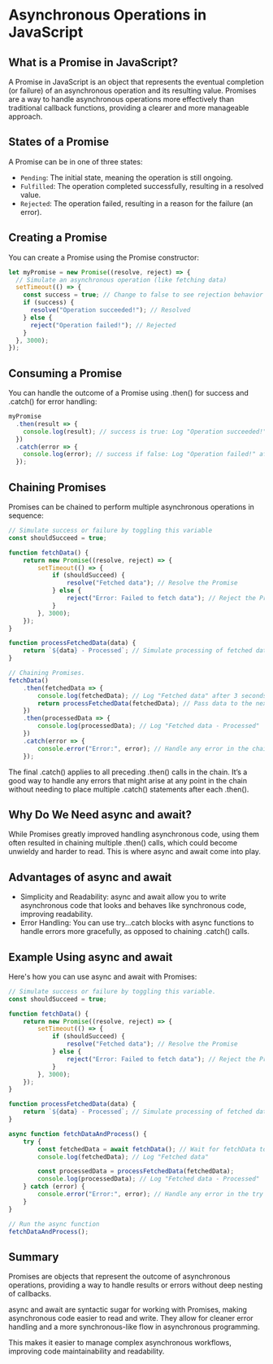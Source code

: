 # Asynchronous Operations in JavaScript

## What is a Promise in JavaScript?
A Promise in JavaScript is an object that represents the eventual completion (or failure) of an asynchronous operation and its resulting value. Promises are a way to handle asynchronous operations more effectively than traditional callback functions, providing a clearer and more manageable approach.

## States of a Promise
A Promise can be in one of three states:
+ `Pending`: The initial state, meaning the operation is still ongoing.
+ `Fulfilled`: The operation completed successfully, resulting in a resolved value.
+ `Rejected`: The operation failed, resulting in a reason for the failure (an error).

## Creating a Promise
You can create a Promise using the Promise constructor:
```javascript
let myPromise = new Promise((resolve, reject) => {
  // Simulate an asynchronous operation (like fetching data)
  setTimeout(() => {
    const success = true; // Change to false to see rejection behavior
    if (success) {
      resolve("Operation succeeded!"); // Resolved
    } else {
      reject("Operation failed!"); // Rejected
    }
  }, 3000);
});
```

## Consuming a Promise
You can handle the outcome of a Promise using .then() for success and .catch() for error handling:
```javascript
myPromise
  .then(result => {
    console.log(result); // success is true: Log "Operation succeeded!" after 3 seconds
  })
  .catch(error => {
    console.log(error); // success if false: Log "Operation failed!" after 3 seconds
  });
```

## Chaining Promises
Promises can be chained to perform multiple asynchronous operations in sequence:
```javascript
// Simulate success or failure by toggling this variable
const shouldSucceed = true;

function fetchData() {
    return new Promise((resolve, reject) => {
        setTimeout(() => {
            if (shouldSucceed) {
                resolve("Fetched data"); // Resolve the Promise
            } else {
                reject("Error: Failed to fetch data"); // Reject the Promise
            }
        }, 3000);
    });
}

function processFetchedData(data) {
    return `${data} - Processed`; // Simulate processing of fetched data
}

// Chaining Promises.
fetchData()
    .then(fetchedData => {
        console.log(fetchedData); // Log "Fetched data" after 3 seconds
        return processFetchedData(fetchedData); // Pass data to the next step
    })
    .then(processedData => {
        console.log(processedData); // Log "Fetched data - Processed"
    })
    .catch(error => {
        console.error("Error:", error); // Handle any error in the chain
    });
```

The final .catch() applies to all preceding .then() calls in the chain. It’s a good way to handle any errors that might arise at any point in the chain without needing to place multiple .catch() statements after each .then().

## Why Do We Need async and await?
While Promises greatly improved handling asynchronous code, using them often resulted in chaining multiple .then() calls, which could become unwieldy and harder to read. This is where async and await come into play.

## Advantages of async and await
+ Simplicity and Readability: async and await allow you to write asynchronous code that looks and behaves like synchronous code, improving readability.
+ Error Handling: You can use try...catch blocks with async functions to handle errors more gracefully, as opposed to chaining .catch() calls.

## Example Using async and await
Here's how you can use async and await with Promises:
```javascript
// Simulate success or failure by toggling this variable.
const shouldSucceed = true;

function fetchData() {
    return new Promise((resolve, reject) => {
        setTimeout(() => {
            if (shouldSucceed) {
                resolve("Fetched data"); // Resolve the Promise
            } else {
                reject("Error: Failed to fetch data"); // Reject the Promise
            }
        }, 3000);
    });
}

function processFetchedData(data) {
    return `${data} - Processed`; // Simulate processing of fetched data
}

async function fetchDataAndProcess() {
    try {
        const fetchedData = await fetchData(); // Wait for fetchData to resolve or reject
        console.log(fetchedData); // Log "Fetched data"

        const processedData = processFetchedData(fetchedData);
        console.log(processedData); // Log "Fetched data - Processed"
    } catch (error) {
        console.error("Error:", error); // Handle any error in the try block
    }
}

// Run the async function
fetchDataAndProcess();
```

## Summary
Promises are objects that represent the outcome of asynchronous operations, providing a way to handle results or errors without deep nesting of callbacks.

async and await are syntactic sugar for working with Promises, making asynchronous code easier to read and write. They allow for cleaner error handling and a more synchronous-like flow in asynchronous programming.

This makes it easier to manage complex asynchronous workflows, improving code maintainability and readability.

